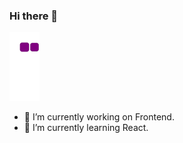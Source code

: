 ### Hi there 👋
![snake gif](https://github.com/FurkanTsdmr/FurkanTsdmr/blob/output/github-contribution-grid-snake.gif)

- 🔭 I’m currently working on Frontend.
- 🌱 I’m currently learning React.
